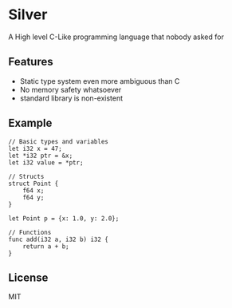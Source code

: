 # Silver
A High level C-Like programming language that nobody asked for

## Features

- Static type system even more ambiguous than C
- No memory safety whatsoever
- standard library is non-existent

## Example

```
// Basic types and variables
let i32 x = 47;
let *i32 ptr = &x;
let i32 value = *ptr;

// Structs
struct Point {
    f64 x;
    f64 y;
}

let Point p = {x: 1.0, y: 2.0};

// Functions
func add(i32 a, i32 b) i32 {
    return a + b;
}
```

## License

MIT